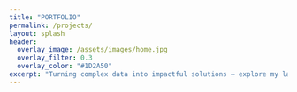 ```yaml
---
title: "PORTFOLIO"
permalink: /projects/
layout: splash
header:
  overlay_image: /assets/images/home.jpg
  overlay_filter: 0.3
  overlay_color: "#1D2A50"
excerpt: "Turning complex data into impactful solutions — explore my latest projects across healthcare, fintech, and social impact."
---
```


<style>
.gallery-grid {
  display: grid;
  grid-template-columns: repeat(auto-fit, minmax(250px, 1fr));
  gap: 1.5rem;
  margin-top: 2rem;
}

.gallery-item {
  position: relative;
  overflow: hidden;
  border-radius: 10px;
  cursor: pointer;
}

.gallery-item img {
  width: 100%;
  height: 250px;
  object-fit: cover;
  transition: transform 0.4s ease;
}

.gallery-item:hover img {
  transform: scale(1.05);
}

.gallery-overlay {
  position: absolute;
  top: 0; left: 0;
  width: 100%;
  height: 100%;
  background: rgba(29, 42, 80, 0.6); /* soft navy transparent */
  color: white;
  display: flex;
  align-items: center;
  justify-content: center;
  opacity: 0;
  transition: opacity 0.4s ease;
  font-size: 1.2rem;
  font-weight: bold;
  text-align: center;
  padding: 1rem;
}

.gallery-item:hover .gallery-overlay {
  opacity: 1;
}
</style>
<!--

<div class="gallery-grid">

<a href="https://github.com/TheAEkpo/AEkportfolio/tree/main/Pima-Indian-Diabetes-R" class="gallery-item" target="_blank">
  <img src="https://via.placeholder.com/400x250?text=Pima+Indian+Diabetes" alt="Pima Indian Diabetes Analysis">
  <div class="gallery-overlay">Pima Indian Diabetes (R)</div>
</a>


<a href="https://github.com/TheAEkpo/AEkportfolio/tree/main/Feminence-Cycle-Tracker" class="gallery-item" target="_blank">
  <img src="https://via.placeholder.com/400x250?text=Feminence+Cycle+Tracker" alt="Feminence Cycle Tracker App">
  <div class="gallery-overlay">Feminence Cycle Tracker (C#)</div>
</a>

<a href="https://github.com/TheAEkpo/AEkportfolio/tree/main/Breast-Cancer-XAI" class="gallery-item" target="_blank">
  <img src="https://via.placeholder.com/400x250?text=Breast+Cancer+XAI" alt="Breast Cancer Survival Prediction">
  <div class="gallery-overlay">Breast Cancer Survival (XAI)</div>
</a>


<a href="https://github.com/TheAEkpo/AEkportfolio/tree/main/Ad-Performance-SQL" class="gallery-item" target="_blank">
  <img src="https://via.placeholder.com/400x250?text=Ad+Performance+SQL" alt="Ad Performance Analysis">
  <div class="gallery-overlay">Ad Performance (SQL)</div>
</a>

<a href="https://github.com/TheAEkpo/AEkportfolio/tree/main/Hospital-Readmission-Python" class="gallery-item" target="_blank">
  <img src="https://via.placeholder.com/400x250?text=Hospital+Readmission" alt="Hospital Readmission Prediction">
  <div class="gallery-overlay">Hospital Readmission (Python)</div>
</a>


<a href="https://github.com/TheAEkpo/AEkportfolio/tree/main/Housing-Access-GCGO" class="gallery-item" target="_blank">
  <img src="https://via.placeholder.com/400x250?text=Housing+Access+GCGO" alt="Housing Access Platform">
  <div class="gallery-overlay">Housing Access (GCGO)</div>
</a>


</div>
-->
